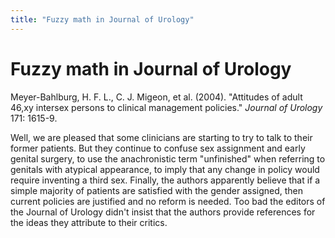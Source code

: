 ```yaml
---
title: "Fuzzy math in Journal of Urology"
---
```


# Fuzzy math in Journal of Urology

Meyer-Bahlburg, H. F. L., C. J. Migeon, et al. (2004). "Attitudes of adult 46,xy intersex persons to clinical management policies." _Journal of Urology_ 171: 1615-9.  
  
Well, we are pleased that some clinicians are starting to try to talk to their former patients. But they continue to confuse sex assignment and early genital surgery, to use the anachronistic term "unfinished" when referring to genitals with atypical appearance, to imply that any change in policy would require inventing a third sex. Finally, the authors apparently believe that if a simple majority of patients are satisfied with the gender assigned, then current policies are justified and no reform is needed. Too bad the editors of the Journal of Urology didn't insist that the authors provide references for the ideas they attribute to their critics.